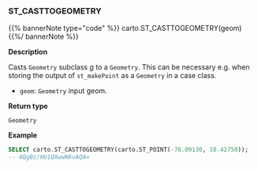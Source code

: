 ### ST_CASTTOGEOMETRY

{{% bannerNote type="code" %}}
carto.ST_CASTTOGEOMETRY(geom)
{{%/ bannerNote %}}

**Description**

Casts `Geometry` subclass _g_ to a `Geometry`. This can be necessary e.g. when storing the output of `st_makePoint` as a `Geometry` in a case class.

* `geom`: `Geometry` input geom.

**Return type**

`Geometry`

**Example**

```sql
SELECT carto.ST_CASTTOGEOMETRY(carto.ST_POINT(-76.09130, 18.42750));
-- 4QgBz/HU1QXwwN6vAQA=
```
